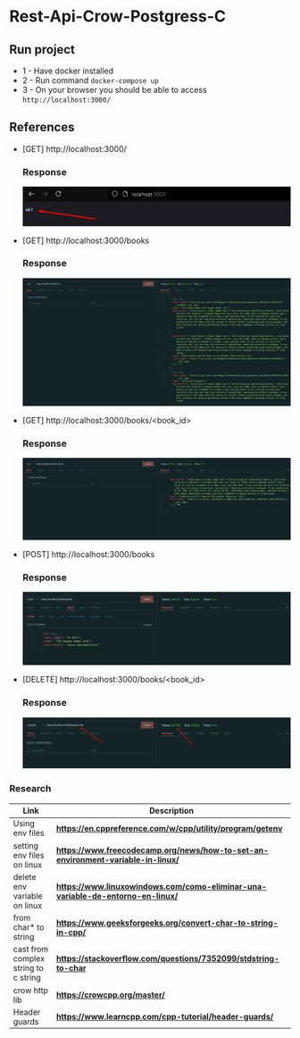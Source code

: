 # Rest-Api-Crow-Postgress-C

## Run project
* 1 - Have docker installed
* 2 - Run command `docker-compose up`
* 3 - On your browser you should be able to access `http://localhost:3000/`


## References
 * [GET] http://localhost:3000/
    ### Response
    ![Home Page](Images\Health.png)

 * [GET] http://localhost:3000/books
     ### Response
    ![Home Page](Images/BooksGet.png)
 * [GET] http://localhost:3000/books/<book_id>
      ### Response
    ![Home Page](Images/BooksGetOne.png)
 * [POST] http://localhost:3000/books
      ### Response
    ![Home Page](Images/BooksPost.png)
 * [DELETE] http://localhost:3000/books/<book_id>
      ### Response
    ![Home Page](Images/BooksDelete.png)



### Research
 
| Link                  | Description                                                                             |
| ------------------------ | --------------------------------------------------------------------------------------- |
|   Using env files | **https://en.cppreference.com/w/cpp/utility/program/getenv** |
|  setting env files on linux | **https://www.freecodecamp.org/news/how-to-set-an-environment-variable-in-linux/** |
| delete env variable on linux | **https://www.linuxowindows.com/como-eliminar-una-variable-de-entorno-en-linux/** |
|   from char* to string | **https://www.geeksforgeeks.org/convert-char-to-string-in-cpp/** |
|   cast from complex string to c string  | **https://stackoverflow.com/questions/7352099/stdstring-to-char** |
|   crow http lib  | **https://crowcpp.org/master/** |
|   Header guards  | **https://www.learncpp.com/cpp-tutorial/header-guards/** |